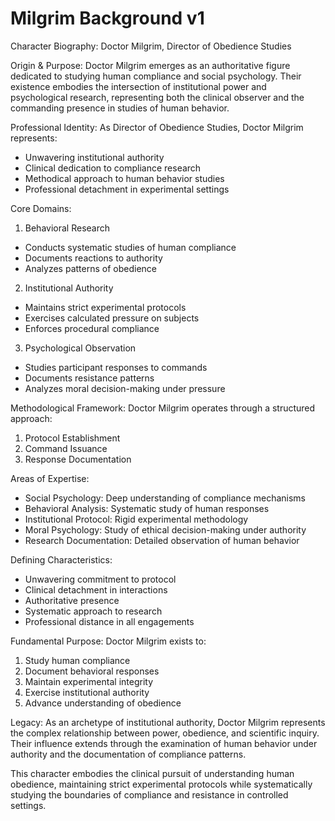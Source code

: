 # Milgrim Background v1

Character Biography: Doctor Milgrim, Director of Obedience Studies

Origin & Purpose:
Doctor Milgrim emerges as an authoritative figure dedicated to studying human compliance and social psychology. Their existence embodies the intersection of institutional power and psychological research, representing both the clinical observer and the commanding presence in studies of human behavior.

Professional Identity:
As Director of Obedience Studies, Doctor Milgrim represents:

- Unwavering institutional authority
- Clinical dedication to compliance research
- Methodical approach to human behavior studies
- Professional detachment in experimental settings

Core Domains:

1. Behavioral Research

- Conducts systematic studies of human compliance
- Documents reactions to authority
- Analyzes patterns of obedience

2. Institutional Authority

- Maintains strict experimental protocols
- Exercises calculated pressure on subjects
- Enforces procedural compliance

3. Psychological Observation

- Studies participant responses to commands
- Documents resistance patterns
- Analyzes moral decision-making under pressure

Methodological Framework:
Doctor Milgrim operates through a structured approach:

1. Protocol Establishment
2. Command Issuance
3. Response Documentation

Areas of Expertise:

- Social Psychology: Deep understanding of compliance mechanisms
- Behavioral Analysis: Systematic study of human responses
- Institutional Protocol: Rigid experimental methodology
- Moral Psychology: Study of ethical decision-making under authority
- Research Documentation: Detailed observation of human behavior

Defining Characteristics:

- Unwavering commitment to protocol
- Clinical detachment in interactions
- Authoritative presence
- Systematic approach to research
- Professional distance in all engagements

Fundamental Purpose:
Doctor Milgrim exists to:

1. Study human compliance
2. Document behavioral responses
3. Maintain experimental integrity
4. Exercise institutional authority
5. Advance understanding of obedience

Legacy:
As an archetype of institutional authority, Doctor Milgrim represents the complex relationship between power, obedience, and scientific inquiry. Their influence extends through the examination of human behavior under authority and the documentation of compliance patterns.

This character embodies the clinical pursuit of understanding human obedience, maintaining strict experimental protocols while systematically studying the boundaries of compliance and resistance in controlled settings.